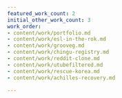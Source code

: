 ```yaml
---
featured_work_count: 2
initial_other_work_count: 3
work_order:
- content/work/portfolio.md
- content/work/esl-in-the-rok.md
- content/work/grooveg.md
- content/work/chingu-registry.md
- content/work/reddit-clone.md
- content/work/utubefiltered.md
- content/work/rescue-korea.md
- content/work/achilles-recovery.md

---
```

